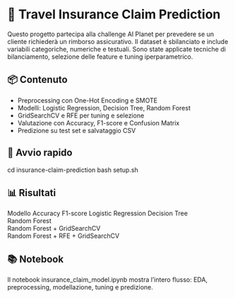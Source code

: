 # 🛫 Travel Insurance Claim Prediction

Questo progetto partecipa alla challenge AI Planet per prevedere se un cliente richiederà un rimborso assicurativo. Il dataset è sbilanciato e include variabili categoriche, numeriche e testuali. Sono state applicate tecniche di bilanciamento, selezione delle feature e tuning iperparametrico.

## 📦 Contenuto

- Preprocessing con One-Hot Encoding e SMOTE
- Modelli: Logistic Regression, Decision Tree, Random Forest
- GridSearchCV e RFE per tuning e selezione
- Valutazione con Accuracy, F1-score e Confusion Matrix
- Predizione su test set e salvataggio CSV

## 🚀 Avvio rapido


cd insurance-claim-prediction
bash setup.sh

## 📊 Risultati
Modello	Accuracy	F1-score
Logistic Regression	
Decision Tree	
Random Forest	
Random Forest + GridSearchCV	
Random Forest + RFE + GridSearchCV

## 📚 Notebook
Il notebook insurance_claim_model.ipynb mostra l’intero flusso: EDA, preprocessing, modellazione, tuning e predizione.
